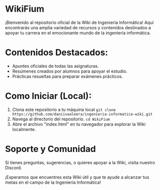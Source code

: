 # WikiFium

¡Bienvenido al repositorio oficial de la Wiki de Ingeniería Informática! Aquí encontrarás una amplia variedad de recursos y contenidos destinados a apoyar tu carrera en el emocionante mundo de la ingeniería informática.

# Contenidos Destacados:

- Apuntes oficiales de todas las asignaturas.
- Resúmenes creados por alumnos para apoyar el estudio.
- Prácticas resueltas para preparar exámenes prácticos.

# Como Iniciar (Local):
  1. Clona este repositorio a tu máquina local
  ```git clone https://github.com/daniivaaleera/ingenieria-informatica-wiki.git```
  2. Navega al directorio del repositorio.
  ```cd WikiFium```
  3. Abre el archivo "index.html" en tu navegador para explorar la Wiki localmente.

# Soporte y Comunidad
Si tienes preguntas, sugerencias, o quieres apoyar a la Wiki, visita nuestro Discord.

¡Esperamos que encuentres esta Wiki útil y que te ayude a alcanzar tus metas en el campo de la Ingeniería Informática!
